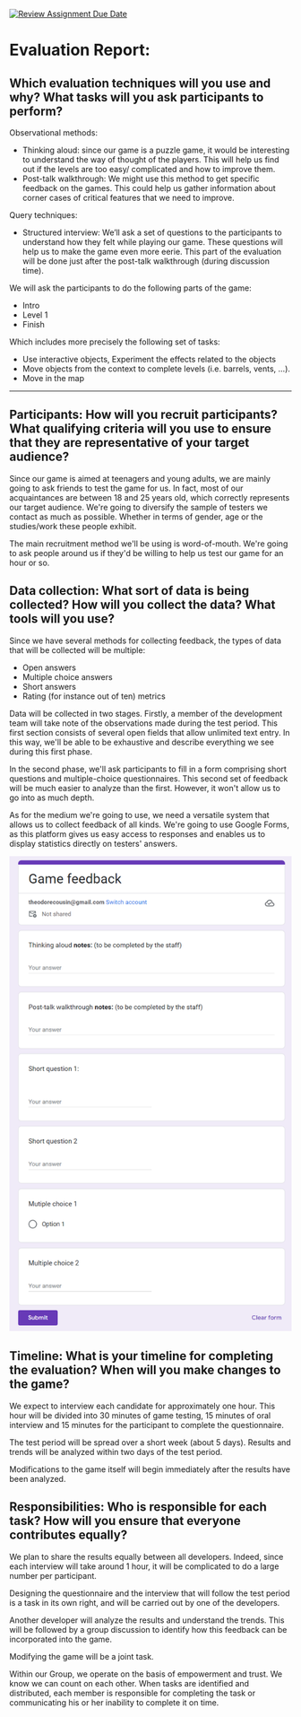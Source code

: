 [![Review Assignment Due Date](https://classroom.github.com/assets/deadline-readme-button-22041afd0340ce965d47ae6ef1cefeee28c7c493a6346c4f15d667ab976d596c.svg)](https://classroom.github.com/a/06fWa-N0)

# Evaluation Report:

## Which evaluation techniques will you use and why? What tasks will you ask participants to perform?

Observational methods:
* Thinking aloud: since our game is a puzzle game, it would be interesting to understand the way of thought of the players. This will help us find out if the levels are too easy/ complicated and how  to improve them.
* Post-talk walkthrough: We might use this method to get specific feedback on the games. This could help us gather information about corner cases of critical features that we need to improve.

Query techniques:
* Structured interview: We’ll ask a set of questions to the participants to understand how they felt while playing our game. These questions will help us to make the game even more eerie. This part of the evaluation will be done just after the post-talk walkthrough (during discussion time).

We will ask the participants to do the following parts of the game:
* Intro
* Level 1
* Finish

Which includes more precisely the following set of tasks:
* Use interactive objects, Experiment the effects related to the objects
* Move objects from the context to complete levels (i.e. barrels, vents, …).
* Move in the map

---

## Participants: How will you recruit participants? What qualifying criteria will you use to ensure that they are representative of your target audience?

Since our game is aimed at teenagers and young adults, we are mainly going to ask friends to test the game for us. In fact, most of our acquaintances are between 18 and 25 years old, which correctly represents our target audience. We're going to diversify the sample of testers we contact as much as possible. Whether in terms of gender, age or the studies/work these people exhibit.

The main recruitment method we'll be using is word-of-mouth. We're going to ask people around us if they'd be willing to help us test our game for an hour or so. 

## Data collection: What sort of data is being collected? How will you collect the data? What tools will you use?

Since we have several methods for collecting feedback, the types of data that will be collected will be multiple:
* Open answers
* Multiple choice answers
* Short answers
* Rating (for instance out of ten) metrics

Data will be collected in two stages. Firstly, a member of the development team will take note of the observations made during the test period. This first section consists of several open fields that allow unlimited text entry. In this way, we'll be able to be exhaustive and describe everything we see during this first phase.

In the second phase, we'll ask participants to fill in a form comprising short questions and multiple-choice questionnaires. This second set of feedback will be much easier to analyze than the first. However, it won't allow us to go into as much depth.

As for the medium we're going to use, we need a versatile system that allows us to collect feedback of all kinds. We're going to use Google Forms, as this platform gives us easy access to responses and enables us to display statistics directly on testers' answers.

![Alt text](forms.png)

## Timeline: What is your timeline for completing the evaluation? When will you make changes to the game?

We expect to interview each candidate for approximately one hour. This hour will be divided into 30 minutes of game testing, 15 minutes of oral interview and 15 minutes for the participant to complete the questionnaire.

The test period will be spread over a short week (about 5 days). Results and trends will be analyzed within two days of the test period. 

Modifications to the game itself will begin immediately after the results have been analyzed.

## Responsibilities: Who is responsible for each task? How will you ensure that everyone contributes equally?

We plan to share the results equally between all developers. Indeed, since each interview will take around 1 hour, it will be complicated to do a large number per participant.

Designing the questionnaire and the interview that will follow the test period is a task in its own right, and will be carried out by one of the developers.

Another developer will analyze the results and understand the trends. This will be followed by a group discussion to identify how this feedback can be incorporated into the game.

Modifying the game will be a joint task.

Within our Group, we operate on the basis of empowerment and trust. We know we can count on each other. When tasks are identified and distributed, each member is responsible for completing the task or communicating his or her inability to complete it on time.
